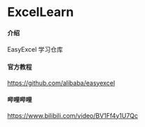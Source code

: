 # ExcelLearn

#### 介绍
EasyExcel 学习仓库

#### 官方教程

https://github.com/alibaba/easyexcel

#### 哔哩哔哩

https://www.bilibili.com/video/BV1Ff4y1U7Qc